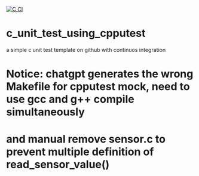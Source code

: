 [![C CI](https://github.com/biojimc/c_unit_test_using_cpputest/actions/workflows/c-cpp.yml/badge.svg)](https://github.com/biojimc/c_unit_test_using_cpputest/actions/workflows/c-cpp.yml)

# c_unit_test_using_cpputest
a simple c unit test template on github with continuos integration
# Notice: chatgpt generates the wrong Makefile for cpputest mock, need to use gcc and g++ compile simultaneously
#   and manual remove sensor.c to prevent multiple definition of read_sensor_value()
